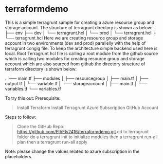 # terraformdemo
This is a simple terragrunt sample for creating a azure resource group and storage account.
The structure of terragrunt directory is shown as below:
.
├── env
    ├── dev
│       └── terragrunt.hcl
│   └── prod
│       └── terragrunt.hcl
├
└── terragrunt.hcl
Here we are creating resource group and storage account in two environments (dev and prod) parallelly with the help of terragrunt congig file.
To keep the architecture simple backend used here is local.
Root Terragrunt hcl file is calling a root module from the github source which is calling two modules for creating resource group and storage account which are also sourced from github.the directory structure of terraform directory is shown below:

.
├── main.tf
├── modules
│       ├── resourcegroup
│         ├── main.tf
│         ├── output.tf
│         └── variable.tf
│      └── storageaccount
│         ├── main.tf
│         └── variables.tf
└── variables.tf

To try this out:
Prerequisite:
>Install Terraform
>Install Terragrunt
>Azure Subscription
>GitHub Account

Steps to follow:
>Clone the GitHub Repo: https://github.com/EthElv2416/terraformdemo.git
> cd to terragrunt folder
> do a terragrunt init to initialize modules
> then a terragrunt run-all plan
> then a terragrunt run-all apply


Note: please change the values related to azure subscription in the placeholders.
